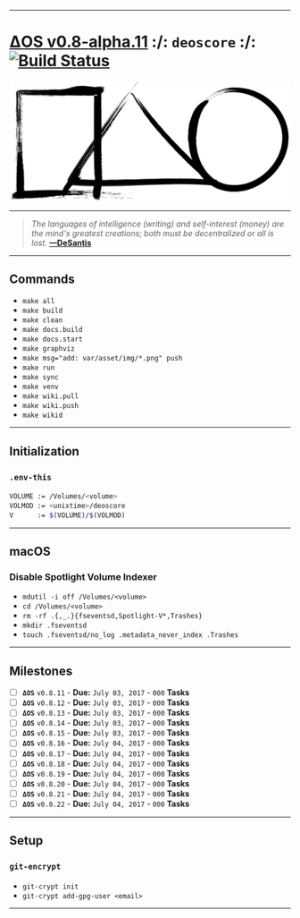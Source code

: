 [this:author:email]: # (atd@bitcoin.sh )
[this:author:name ]: # (Andrew DeSantis)

---

# [ΔOS v0.8-alpha.11][000] :/: `deoscore` :/: [![Build Status][001]][002]

[![self-header.jpg][003]](https://github.com/libdeos/deos-graphviz/wiki)

---

> *The languages of intelligence (writing) and self-interest (money) are the*
> *mind's greatest creations; both must be decentralized or all is lost.*
> **[—DeSantis][004]**

---

## Commands

* `make all`
* `make build`
* `make clean`
* `make docs.build`
* `make docs.start`
* `make graphviz`
* `make msg="add: var/asset/img/*.png" push`
* `make run`
* `make sync`
* `make venv`
* `make wiki.pull`
* `make wiki.push`
* `make wikid`

---

## Initialization

### `.env-this`

```bash
VOLUME := /Volumes/<volume>
VOLMOD := <unixtime>/deoscore
V      := $(VOLUME)/$(VOLMOD)

```

---

## macOS

### Disable Spotlight Volume Indexer

* `mdutil -i off /Volumes/<volume>`
* `cd /Volumes/<volume>`
* `rm -rf .{,_.}{fseventsd,Spotlight-V*,Trashes}`
* `mkdir .fseventsd`
* `touch .fseventsd/no_log .metadata_never_index .Trashes`

---

## Milestones

[comment]: # (<a href="https://deoscore.metaptr.com"><img src="https://github.com/zerotier/ZeroTierOne/raw/master/artwork/AppIcon_87x87.png" align="right" hspace="20" vspace="6"></a>)
* [ ] **`ΔOS`** `v0.8.11` - **Due:** `July 03, 2017` - `000` **Tasks**
* [ ] **`ΔOS`** `v0.8.12` - **Due:** `July 03, 2017` - `000` **Tasks**
* [ ] **`ΔOS`** `v0.8.13` - **Due:** `July 03, 2017` - `000` **Tasks**
* [ ] **`ΔOS`** `v0.8.14` - **Due:** `July 03, 2017` - `000` **Tasks**
* [ ] **`ΔOS`** `v0.8.15` - **Due:** `July 03, 2017` - `000` **Tasks**
* [ ] **`ΔOS`** `v0.8.16` - **Due:** `July 04, 2017` - `000` **Tasks**
* [ ] **`ΔOS`** `v0.8.17` - **Due:** `July 04, 2017` - `000` **Tasks**
* [ ] **`ΔOS`** `v0.8.18` - **Due:** `July 04, 2017` - `000` **Tasks**
* [ ] **`ΔOS`** `v0.8.19` - **Due:** `July 04, 2017` - `000` **Tasks**
* [ ] **`ΔOS`** `v0.8.20` - **Due:** `July 04, 2017` - `000` **Tasks**
* [ ] **`ΔOS`** `v0.8.21` - **Due:** `July 04, 2017` - `000` **Tasks**
* [ ] **`ΔOS`** `v0.8.22` - **Due:** `July 04, 2017` - `000` **Tasks**

---

## Setup

### `git-encrypt`

* `git-crypt init`
* `git-crypt add-gpg-user <email>`

---

[000]: https://libdeos.github.io/deos-graphviz/
[001]: https://travis-ci.org/libdeos/deos-graphviz.svg?branch=master
[002]: https://travis-ci.org/libdeos/deos-graphviz
[003]: var/assets/github/self-header-1499073266.png
[004]: https://twitter.com/desantis/status/795023340704595968
